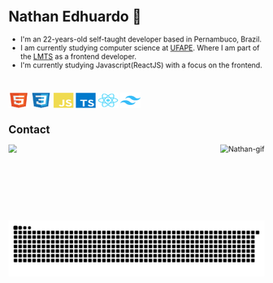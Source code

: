 
# Nathan Edhuardo 🔭

- I'm an 22-years-old self-taught developer based in Pernambuco, Brazil.
- I am currently studying computer science at [UFAPE](http://ufape.edu.br). Where I am part of the [LMTS](https://github.com/lmtsufape) as a frontend developer.
- I'm currently studying Javascript(ReactJS) with a focus on the frontend.

##
 <div style="display: inline_block"><br>
  <img align='center' alt='js' height='30' width='40' src='https://raw.githubusercontent.com/devicons/devicon/master/icons/html5/html5-original.svg'>
  <img align='center' alt='js'  height='30' width='40' src='https://raw.githubusercontent.com/devicons/devicon/master/icons/css3/css3-original.svg'>
  <img align='center' alt='js'  height='30' width='40' src='https://raw.githubusercontent.com/devicons/devicon/master/icons/javascript/javascript-plain.svg'>
  <img align='center' alt='js'  height='30' width='40' src='https://raw.githubusercontent.com/devicons/devicon/master/icons/typescript/typescript-original.svg'>
   <img align='center' alt='js' height='30' width='40' src='https://raw.githubusercontent.com/devicons/devicon/master/icons/react/react-original.svg'>
  <img align='center' alt='js'  height='30' width='40' src='https://raw.githubusercontent.com/devicons/devicon/master/icons/tailwindcss/tailwindcss-original.svg'>
 
  </div>
  
## Contact
  <div>
  <a href = "mailto:edhuardonathan@gmail.com"><img src="https://img.shields.io/badge/-Gmail-%23E4405F?style=for-the-badge&logo=gmail&logoColor=white" target="_blank"></a>
  <img align="right" alt="Nathan-gif" Height="150" src="https://64.media.tumblr.com/9973f2fc1ab8a6bf5388fa64951b58b9/tumblr_o2yr6fzeoA1toeirko1_500.gifv"
  </div>

![Snake animation](https://github.com/nathanedhuardo/nathanedhuardo/blob/output/github-contribution-grid-snake.svg)
  

 
